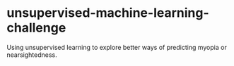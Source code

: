 # unsupervised-machine-learning-challenge
Using unsupervised learning to explore better ways of predicting myopia or nearsightedness.
